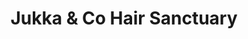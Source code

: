 ---
title: "Jukka & Co Hair Sanctuary"
url: /horsham/jukka-and-co-hair-sanctuary/
shop: hairdresser
---